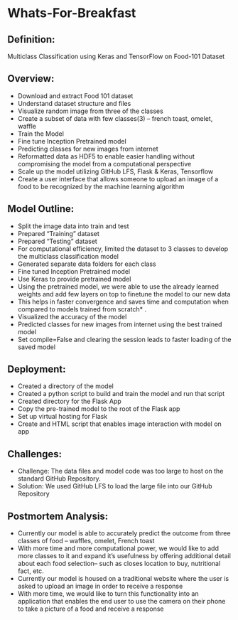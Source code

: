 # Whats-For-Breakfast

Definition: 
---
Multiclass Classification using Keras and TensorFlow on Food-101 Dataset

Overview:
---
 * Download and extract Food 101 dataset
 * Understand dataset structure and files
 * Visualize random image from three of the classes
 * Create a subset of data with few classes(3) – french toast, omelet, waffle
 * Train the Model
 * Fine tune Inception Pretrained model
 * Predicting classes for new images from internet
 * Reformatted data as HDF5 to enable easier handling without compromising the model from a computational perspective
 * Scale up the model utilizing GitHub LFS,  Flask & Keras, Tensorflow
 * Create a user interface that allows someone to upload an image of a food to be recognized by the machine learning algorithm
 
Model Outline:
---
 * Split the image data into train and test
 * Prepared “Training” dataset
 * Prepared “Testing” dataset
 * For computational efficiency, limited the dataset to 3 classes to develop the multiclass classification model
 * Generated separate data folders for each class
 * Fine tuned Inception Pretrained model 
 * Use Keras to provide pretrained model
 * Using the pretrained model, we were able to use the already learned weights and add few layers on top to finetune the model to our new data
 * This helps in faster convergence and saves time and computation when compared to models trained from scratch* . 
 * Visualized the accuracy of the model
 * Predicted classes for new images from internet using the best trained model
 * Set compile=False and clearing the session leads to faster loading of the saved model
 
 Deployment: 
 ---
 * Created a directory of the model
 * Created a python script to build and train the model and run that script
 * Created directory for the Flask App
 * Copy the pre-trained model to the root of the Flask app
 * Set up virtual hosting for Flask
 * Create and HTML script that enables image interaction with model on app
 
 Challenges: 
 ---
   * Challenge: The data files and model code was too large to host on the standard GitHub Repository. 
   * Solution: We used GitHub LFS to load the large file into our GitHub Repository
   
 Postmortem Analysis:
 ---
 * Currently our model is able to accurately predict the outcome from three classes of food – waffles, omelet, French toast
 * With more time and more computational power, we would like to add more classes to it and expand it’s usefulness by offering additional detail about each food selection– such as closes location to buy, nutritional fact, etc. 
 * Currently our model is housed on a traditional website where the user is asked to upload an image in order to receive a response
 * With more time, we would like to turn this functionality into an application that enables the end user to use the camera on their phone to take a picture of a food and receive a response 

 
